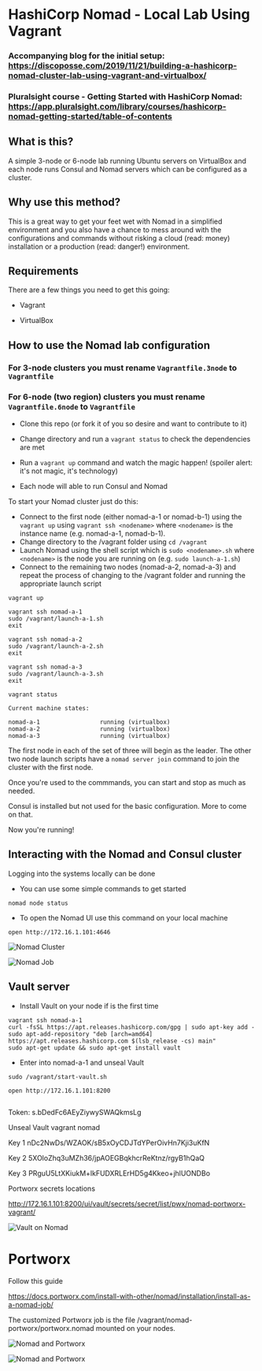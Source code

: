 # HashiCorp Nomad - Local Lab Using Vagrant

### Accompanying blog for the initial setup:  https://discoposse.com/2019/11/21/building-a-hashicorp-nomad-cluster-lab-using-vagrant-and-virtualbox/
### Pluralsight course - Getting Started with HashiCorp Nomad:  https://app.pluralsight.com/library/courses/hashicorp-nomad-getting-started/table-of-contents

## What is this?

A simple 3-node or 6-node lab running Ubuntu servers on VirtualBox and each node runs Consul and Nomad servers which can be configured as a cluster.

## Why use this method?

This is a great way to get your feet wet with Nomad in a simplified environment and you also have a chance to mess around with the configurations and commands without risking a cloud (read: money) installation or a production (read: danger!) environment.

## Requirements

There are a few things you need to get this going:

* Vagrant

* VirtualBox

## How to use the Nomad lab configuration

### For 3-node clusters you must rename `Vagrantfile.3node` to `Vagrantfile`
### For 6-node (two region) clusters you must rename `Vagrantfile.6node` to `Vagrantfile`

* Clone this repo (or fork it of you so desire and want to contribute to it)

* Change directory and run a `vagrant status` to check the dependencies are met

* Run a `vagrant up` command and watch the magic happen! (spoiler alert: it's not magic, it's technology)

* Each node will able to run Consul and Nomad 

To start your Nomad cluster just do this: 

* Connect to the first node (either nomad-a-1 or nomad-b-1) using the `vagrant up` using `vagrant ssh <nodename>` where `<nodename>` is the instance name (e.g. nomad-a-1, nomad-b-1).
* Change directory to the /vagrant folder using `cd /vagrant`
* Launch Nomad using the shell script which is `sudo <nodename>.sh` where `<nodename>` is the node you are running on (e.g. `sudo launch-a-1.sh`)
* Connect to the remaining two nodes (nomad-a-2, nomad-a-3) and repeat the process of changing to the /vagrant folder and running the appropriate launch script

```
vagrant up

vagrant ssh nomad-a-1
sudo /vagrant/launch-a-1.sh
exit

vagrant ssh nomad-a-2
sudo /vagrant/launch-a-2.sh
exit

vagrant ssh nomad-a-3
sudo /vagrant/launch-a-3.sh
exit

vagrant status

Current machine states:

nomad-a-1                 running (virtualbox)
nomad-a-2                 running (virtualbox)
nomad-a-3                 running (virtualbox)
```

The first node in each of the set of three will begin as the leader.  The other two node launch scripts have a `nomad server join` command to join the cluster with the first node.  

Once you're used to the commmands, you can start and stop as much as needed.  

Consul is installed but not used for the basic configuration.  More to come on that.

Now you're running!

## Interacting with the Nomad and Consul cluster

Logging into the systems locally can be done 

* You can use some simple commands to get started 
```
nomad node status
```
* To open the Nomad UI use this command on your local machine
```
open http://172.16.1.101:4646
```

![Nomad Cluster](/images/Nomad01.png)

![Nomad Job](/images/NomadJob.png)


## Vault server

* Install Vault on your node if is the first time

```
vagrant ssh nomad-a-1
curl -fsSL https://apt.releases.hashicorp.com/gpg | sudo apt-key add -
sudo apt-add-repository "deb [arch=amd64] https://apt.releases.hashicorp.com $(lsb_release -cs) main"
sudo apt-get update && sudo apt-get install vault

```

* Enter into nomad-a-1 and unseal Vault

```
sudo /vagrant/start-vault.sh

open http://172.16.1.101:8200


```

Token: s.bDedFc6AEyZiywySWAQkmsLg

Unseal Vault vagrant nomad

Key 1
nDc2NwDs/WZAOK/sB5xOyCDJTdYPerOivHn7Kji3uKfN

Key 2
5XOloZhq3uMZh36/jpAOEGBqkhcrReKtnz/rgyB1hQaQ

Key 3
PRguU5LtXKiukM+lkFUDXRLErHD5g4Kkeo+jhlUONDBo

Portworx secrets locations

http://172.16.1.101:8200/ui/vault/secrets/secret/list/pwx/nomad-portworx-vagrant/


![Vault on Nomad](/images/Vault.png)


# Portworx

Follow this guide

https://docs.portworx.com/install-with-other/nomad/installation/install-as-a-nomad-job/

The customized Portworx job is the file /vagrant/nomad-portworx/portworx.nomad mounted on your nodes.


![Nomad and Portworx](/images/NomadPX.png)


![Nomad and Portworx](/images/PX-Encrypted.png)
